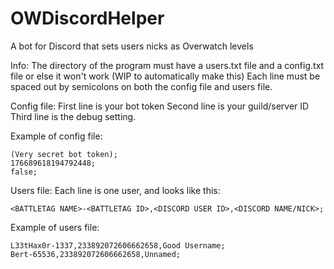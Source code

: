 # OWDiscordHelper
A bot for Discord that sets users nicks as Overwatch levels


Info:
The directory of the program must have a users.txt file and a config.txt file or else it won't work (WIP to automatically make this)
Each line must be spaced out by semicolons on both the config file and users file.

Config file:
First line is your bot token
Second line is your guild/server ID
Third line is the debug setting.

Example of config file:
```
(Very secret bot token);
176689618194792448;
false;
```

Users file:
Each line is one user, and looks like this:
```
<BATTLETAG NAME>-<BATTLETAG ID>,<DISCORD USER ID>,<DISCORD NAME/NICK>;
```

Example of users file:
```
L33tHax0r-1337,233892072606662658,Good Username;
Bert-65536,233892072606662658,Unnamed;
```
